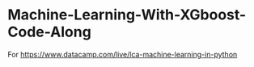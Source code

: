 # Machine-Learning-With-XGboost-Code-Along
For https://www.datacamp.com/live/lca-machine-learning-in-python


